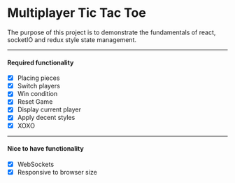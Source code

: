# Multiplayer Tic Tac Toe
The purpose of this project is to demonstrate the fundamentals of react, socketIO and redux style state management.

---
#### Required functionality

* [x] Placing pieces
* [x] Switch players
* [x] Win condition
* [x] Reset Game
* [x] Display current player
* [x] Apply decent styles
* [x] XOXO
---
#### Nice to have functionality
* [x] WebSockets
* [x] Responsive to browser size
